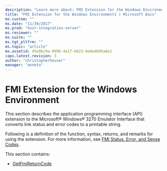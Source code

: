 ```yaml
---
description: "Learn more about: FMI Extension for the Windows Environment"
title: "FMI Extension for the Windows Environment1 | Microsoft Docs"
ms.custom: ""
ms.date: "11/30/2017"
ms.prod: "host-integration-server"
ms.reviewer: ""
ms.suite: ""
ms.tgt_pltfrm: ""
ms.topic: "article"
ms.assetid: 45e0bc9a-999b-4a1f-b623-9a9edb95a6e1
caps.latest.revision: 3
author: "christopherhouser"
manager: "anneta"
---
```

# FMI Extension for the Windows Environment
This section describes the application programming interface (API) extension to the Microsoft® Windows® 3270 Emulator Interface that converts link status and error codes to a printable string.  
  
 Following is a definition of the function, syntax, returns, and remarks for using the extension. For more information, see [FMI Status, Error, and Sense Codes](./fmi-status-error-and-sense-codes1.md).  
  
 This section contains:  
  
-   [GetFmiReturnCode](../core/getfmireturncode1.md)
